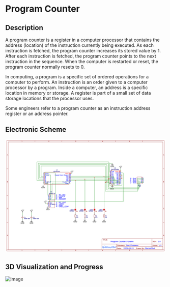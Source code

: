 Program Counter
===============================

Description 
-------

A program counter is a register in a computer processor that contains the address (location) of the instruction currently being executed. As each instruction is fetched, the program counter increases its stored value by 1. After each instruction is fetched, the program counter points to the next instruction in the sequence. When the computer is restarted or reset, the program counter normally resets to 0.

In computing, a program is a specific set of ordered operations for a computer to perform. An instruction is an order given to a computer processor by a program. Inside a computer, an address is a specific location in memory or storage. A register is part of a small set of data storage locations that the processor uses.

Some engineers refer to a program counter as an instruction address register or an address pointer.

Electronic Scheme
-------

![image](https://raw.githubusercontent.com/aragonxpd154/8-bit-computer/main/PROGRAM%20COUNTER/1.0V/Schematic_Program%20Counter%20-%201.0_2021-10-28.png)


3D Visualization and Progress
-------

![image](https://i.imgur.com/Uu3ErvE.png)
